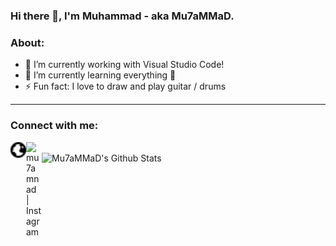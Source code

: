 ### Hi there 👋, I'm Muhammad - aka Mu7aMMaD.

<!-- **Muhammad-Hadidi/Muhammad-Hadidi** is a ✨ _special_ ✨ repository because its `README.md` (this file) appears on your GitHub profile. -->

### About:
- 🔭 I’m currently working with Visual Studio Code!
- 🌱 I’m currently learning everything 🤣
- ⚡ Fun fact: I love to draw and play guitar / drums

---

### Connect with me:

[<img align="left" alt="mu7anmad.web.app" width="25px" src="https://raw.githubusercontent.com/iconic/open-iconic/master/svg/globe.svg" />][website]
[<img align="left" alt="mu7amnad | Instagram" width="25px" src="https://cdn.jsdelivr.net/npm/simple-icons@v3/icons/instagram.svg" />][instagram]

<br />

<img align="laft" alt="Mu7aMMaD's Github Stats" src="https://github-readme-stats.vercel.app/api?username=Muhammad-Hadidi&show_icons=true&hide_border=true" />

[website]: https://mu7anmad.web.app
[instagram]: https://www.instagram.com/mu7amnad
